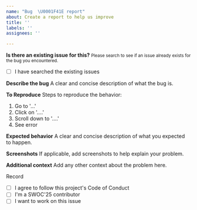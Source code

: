 ```yaml
---
name: "Bug  \U0001F41E report"
about: Create a report to help us improve
title: ''
labels: ''
assignees: ''

---
```


**Is there an existing issue for this?**
<small> Please search to see if an issue already exists for the bug you encountered. </small>

- [ ] I have searched the existing issues  


**Describe the bug**
A clear and concise description of what the bug is.

**To Reproduce**
Steps to reproduce the behavior:
1. Go to '...'
2. Click on '....'
3. Scroll down to '....'
4. See error

**Expected behavior**
A clear and concise description of what you expected to happen.

**Screenshots**
If applicable, add screenshots to help explain your problem.
 
**Additional context**
Add any other context about the problem here.



Record
 - [ ] I agree to follow this project's Code of Conduct 
 - [ ]  I'm a SWOC'25 contributor
 - [ ]   I want to work on this issue
